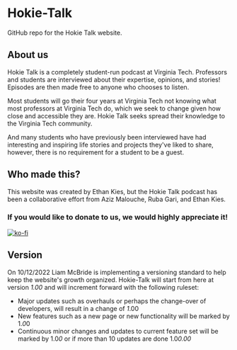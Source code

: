 # Hokie-Talk
GitHub repo for the Hokie Talk website.

## About us
Hokie Talk is a completely student-run podcast at Virginia Tech. Professors and students are interviewed about their expertise, opinions, and stories! Episodes are then made free to anyone who chooses to listen.

Most students will go their four years at Virginia Tech not knowing what most professors at Virginia Tech do, which we seek to change given how close and accessible they are. Hokie Talk seeks spread their knowledge to the Virginia Tech community.

And many students who have previously been interviewed have had interesting and inspiring life stories and projects they've liked to share, however, there is no requirement for a student to be a guest.

## Who made this?

This website was created by Ethan Kies, but the Hokie Talk podcast has been a collaborative effort from Aziz Malouche, Ruba Gari, and Ethan Kies.

### If you would like to donate to us, we would highly appreciate it!
 
[![ko-fi](https://ko-fi.com/img/githubbutton_sm.svg)](https://ko-fi.com/I2I06XBE3)

## Version
On 10/12/2022 Liam McBride is implementing a versioning standard to help keep the website's growth organized.
Hokie-Talk will start from here at version *1.00* and will increment forward with the following ruleset:
- Major updates such as overhauls or perhaps the change-over of developers, will result in a change of *1*.00
- New features such as a new page or new functionality will be marked by 1.*0*0
- Continuous minor changes and updates to current feature set will be marked by 1.0*0* or if more than 10 updates are done 1.0*0.00*
